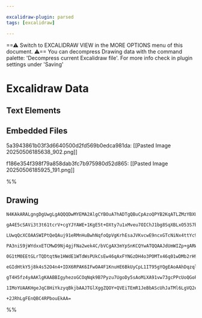 ```yaml
---

excalidraw-plugin: parsed
tags: [excalidraw]

---
```

==⚠  Switch to EXCALIDRAW VIEW in the MORE OPTIONS menu of this document. ⚠== You can decompress Drawing data with the command palette: 'Decompress current Excalidraw file'. For more info check in plugin settings under 'Saving'


# Excalidraw Data

## Text Elements
## Embedded Files
5a3943861b03f3d6640500d2fd569b0edca981da: [[Pasted Image 20250506185638_902.png]]

f186e354f398f79a858dab3fc7b975980d52d865: [[Pasted Image 20250506185925_191.png]]

%%
## Drawing
```compressed-json
N4KAkARALgngDgUwgLgAQQQDwMYEMA2AlgCYBOuA7hADTgQBuCpAzoQPYB2KqATLZMzYBXUtiRoIACyhQ4zZAHoFAc0JRJQgEYA6bGwC2CgF7N6hbEcK4OCtptbErHALRY8RMpWdx8Q1TdIEfARcZgRmBShcZQUebQBGAAYEmjoghH0EDihmbgBtcDBQMBKIEm4IAHYhAGUAeX1mCgBrOsqeAH1neKgANgArRIQg1JLIWEQKwn1opH5SzG5nAGZl

gA4E5cSAVi3t3t61tcrV+cgYJYAWE+1KgE5t+OXty7u1xMveu7OIChJ1bg8SqXBLxO53S7bO48NY8XrLXo/SQIQjKaTcT69bRrZbxSrHJJ3ZaVbY/azKYLcRI/ZhQUhsZoIADCbHwbFIFTp1mYcFwgWyo1Kmlw2GaynpQg4xBZbI5Ei5HB5fKyUEFkAAZoR8PgarBKRJBB41RBafTGQB1f6SQE0ukMhC6mD69CG8o/CVojjhXJoeI/Ni87BqC6+x

LUwqQcXCOAASWIPtQeQAuj91eRMnHuBwhNqfoQpVgKrhEsaJVKvcwE9ncxGTcNiNx4ttYc94cs+LXGCx2Fw0I8fl3WJwAHKcMTcLbHcGJNaXPPMAAi6SgCAbaHVBDCP00wilAFFgplsgnkz8hHBiLgV2vUHjPtt2r0Pr0ST8iBxmlmc/g32xRavuA3fAt1rWkryEBMIEQKV82UY1NWCTMJG2XBlghdZeniTREmWdVlmIA5Lh2MNiB4dViH2O5sNX

PA3niS9jWYdxxETCMwD9Nj4gjFNa2wek4C/bVCgAX3mYpSnKCQYwATQQAAJdUmWIZp+gARWWSRlH6JlLnoGplAAcUWH4JhYsoZmUOZa0WNBnChbRiUqE41geF5gTuSofhDVBnGuZZbniFz3juRJKkCjzSVrP5iABNASTuBzoRxZtDlnN4kRRNFVTQTFtB4IlZ16FKnihMkOApFjwzGE07UZGV2U5chFV5flVW3EUxTLaVWQa+UmqVVr4K1HU9TM1

0G1tM0EEtGLrTQDtqtNe1HWdE1WTdWsPUkCsEw46qAxFYNGzDH4o3POMTx46q01wDMb2rH9a3zYhCwkXB4lLXdiB2wTHsW+tAQ+ELdkSeIFtKQce24CEByYIcOFHDhxzQYkXzWXpLjB+cl2Ca9AM3BBty+g8MhVS6zwvK8AN9YEivaZ4PMScHIHfT80Ae39/xvICQMWqIoAgipoMccqhsQm8IHVQLegQZ5Ljwt51XuXA1mbS9NFw7BKk0CK3kSCi

eGIdHtkY5j8k4s52O4n4+IDX6RPAK6IFwOA4F1KnuHE6BkUyCpL1IT95gYQgEAoAAhDqzqleq5XQABidVE6TwUIGwERWpjFd9F1KaY4qOP4gQQvC5TtPSAzrOI9FKPutlRruRalVS/TlVM4yAAxYaVrG9aJsKVOW+yNvs9q6arRtfuy4rjIc+W0aKnG5vy9brOACVhE9b1GyDqeV4yOpAyO0MqsgXeh6z9vOCgdvbq1bzItKM+oGHy/shqQgjBYn

gT4H5fz4yAAKlgKAABBIgyhezoGCOqNqk9B7Pyzu7UgoDy5sAoMiXA91vw73gcPPcUoQGoPQSECWfJ6RUBwX/BBGRCHkIAfAMyXUU5MXpNqAAGhiS4IIeCfESE+QKlwYRhSDiw1k+BpLcH2MkHgqwSRcPivEJsQcjBsAMJ7TsBAhBf20JcESlDp76HXpKb6W8JBMKDuKEg79P6AwsaQKxK4BJ9jsSQAAsmwF6+DcCaGCNzAmLja69VQOJSAYdWQS

1IMoYUAAKHgeJqC8HiYkzyqBkjbAAJTGlXggZQOY+QVEiTEmR1JeBbAScUhJaTMl6LgVQ2ejID5QB7FWbB/cbqZGyQWexos0AhIwBwbxvjuB0i0TbIgTjUAjMJrWAZvs0BTP9EIKA74WJTJqaUOw/QEDYByDUAZcB3GeIGT46mqAebTNKCKJpjAAGqPwOo6qpkF7pB2VDG2EEoAGHoZMdmrTqpsi5vjYCFzShpgMDUF5TTOBAt5qUfAoRQGvJuXc

+2JRhLgFEnQBC4RPbouEkAA=
```
%%
